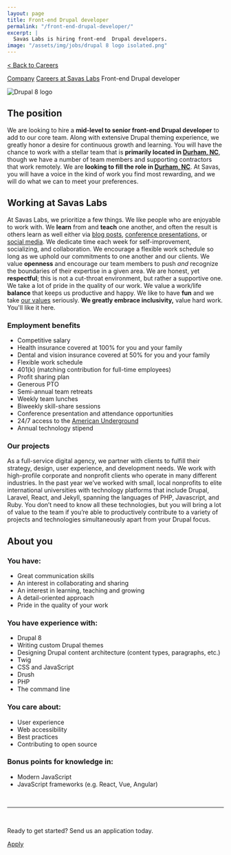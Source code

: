 ```yaml
---
layout: page
title: Front-end Drupal developer
permalink: "/front-end-drupal-developer/"
excerpt: |
  Savas Labs is hiring front-end  Drupal developers.
image: "/assets/img/jobs/drupal 8 logo isolated.png"
---
```


<p class="breadcrumbs hide-for-medium hide-for-large">
    <a href="/careers">< Back to Careers</a>
</p>
<p class="breadcrumbs hide-for-small">
    <a href="/company">Company</a><i class="fa fa-caret-right"></i>
    <a href="/careers">Careers at Savas Labs</a><i class="fa fa-caret-right"></i>
    Front-end Drupal developer
</p>

<div class="icon--job">
    <img src="/assets/img/jobs/drupal 8 logo isolated.svg" alt="Drupal 8 logo">
</div>

## The position

We are looking to hire a **mid-level to senior front-end Drupal developer** to add to our core team. Along with extensive Drupal theming experience, we greatly honor a desire for continuous growth and learning. You will have the chance to work with a stellar team that is **primarily located in [Durham, NC](/durham)**, though we have a number of team members and supporting contractors that work remotely. We are **looking to fill the role in [Durham, NC](/durham)**. At Savas, you will have a voice in the kind of work you find most rewarding, and we will do what we can to meet your preferences.

## Working at Savas Labs

At Savas Labs, we prioritize a few things. We like people who are enjoyable to work with. We **learn** from and **teach** one another, and often the result is others learn as well either via [blog posts](/blog),
 [conference presentations,](/results/open-source/#presentations) or [social media](https://twitter.com/savaslabs). We dedicate time each week for self-improvement, socializing, and collaboration. We encourage a flexible work schedule so long as we uphold our commitments to one another and our clients. We value **openness** and encourage our team members to push _and_ recognize the boundaries of their expertise in a given area. We are honest, yet **respectful**; this is not a cut-throat environment, but rather a supportive one. We take a lot of pride in the quality of our work. We value a work/life **balance** that keeps us productive and happy. We like to have **fun** and we take [our values](/company/mission-and-values/) seriously. **We greatly embrace inclusivity,** value hard work. You'll like it here.

### Employment benefits

+ Competitive salary
+ Health insurance covered at 100% for you and your family
+ Dental and vision insurance covered at 50% for you and your family
+ Flexible work schedule
+ 401(k) (matching contribution for full-time employees)
+ Profit sharing plan
+ Generous PTO
+ Semi-annual team retreats
+ Weekly team lunches
+ Biweekly skill-share sessions
+ Conference presentation and attendance opportunities
+ 24/7 access to the [American Underground](http://americanunderground.com/)
+ Annual technology stipend

### Our projects

As a full-service digital agency, we partner with clients to fulfill their strategy, design, user experience, and development needs. We work with high-profile corporate and nonprofit clients who operate in many different industries. In the past year we’ve worked with small, local nonprofits to elite international universities with technology platforms that include Drupal, Laravel, React, and Jekyll, spanning the languages of PHP, Javascript, and Ruby. You don’t need to know all these technologies, but you will bring a lot of value to the team if you’re able to productively contribute to a variety of projects and technologies simultaneously apart from your Drupal focus.

## About you

### You have:

+ Great communication skills
+ An interest in collaborating and sharing
+ An interest in learning, teaching and growing
+ A detail-oriented approach
+ Pride in the quality of your work

### You have experience with:

+ Drupal 8
+ Writing custom Drupal themes
+ Designing Drupal content architecture (content types, paragraphs, etc.)
+ Twig
+ CSS and JavaScript
+ Drush
+ PHP
+ The command line

### You care about:

+ User experience
+ Web accessibility
+ Best practices
+ Contributing to open source

### Bonus points for knowledge in:

+ Modern JavaScript
+ JavaScript frameworks (e.g. React, Vue, Angular)

<br>

---

<br>

Ready to get started? Send us an application today.
<!-- @todo: Add correct link. -->
<a href="https://savas-labs.breezy.hr/p/b2a556a7a1ab-drupal-developer/apply" class="button--arrow--orange">Apply</a>
